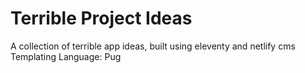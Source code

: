 # Terrible Project Ideas

A collection of terrible app ideas, built using eleventy and netlify cms
Templating Language: Pug